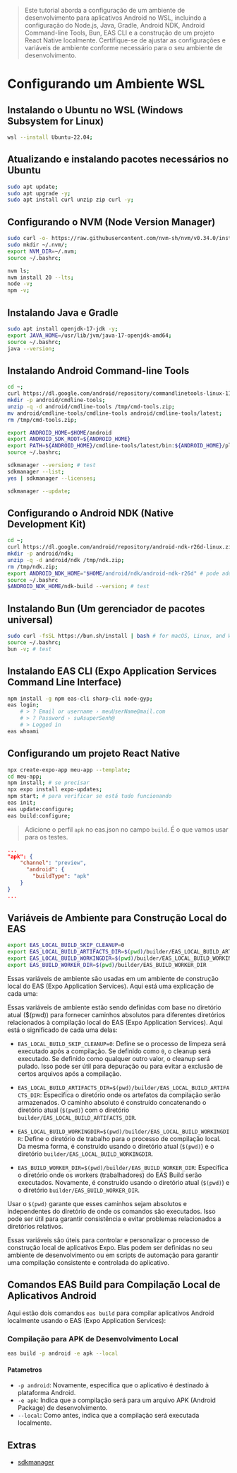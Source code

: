 > Este tutorial aborda a configuração de um ambiente de desenvolvimento para aplicativos Android no WSL, incluindo a configuração do Node.js, Java, Gradle, Android NDK, Android Command-line Tools, Bun, EAS CLI e a construção de um projeto React Native localmente. Certifique-se de ajustar as configurações e variáveis de ambiente conforme necessário para o seu ambiente de desenvolvimento.

# Configurando um Ambiente WSL

## Instalando o Ubuntu no WSL (Windows Subsystem for Linux)
```sh
wsl --install Ubuntu-22.04;
```

## Atualizando e instalando pacotes necessários no Ubuntu
```sh
sudo apt update;
sudo apt upgrade -y;
sudo apt install curl unzip zip curl -y;
```

## Configurando o NVM (Node Version Manager)
```sh
sudo curl -o- https://raw.githubusercontent.com/nvm-sh/nvm/v0.34.0/install.sh | bash;
sudo mkdir ~/.nvm/;
export NVM_DIR=~/.nvm;
source ~/.bashrc;

nvm ls;
nvm install 20 --lts;
node -v;
npm -v;
```

## Instalando Java e Gradle
```sh
sudo apt install openjdk-17-jdk -y;
export JAVA_HOME=/usr/lib/jvm/java-17-openjdk-amd64;
source ~/.bashrc;
java --version;
```



## Instalando Android Command-line Tools
```sh
cd ~;
curl https://dl.google.com/android/repository/commandlinetools-linux-11076708_latest.zip?hl=pt-br -o /tmp/cmd-tools.zip;
mkdir -p android/cmdline-tools;
unzip -q -d android/cmdline-tools /tmp/cmd-tools.zip;
mv android/cmdline-tools/cmdline-tools android/cmdline-tools/latest;
rm /tmp/cmd-tools.zip;

export ANDROID_HOME=$HOME/android
export ANDROID_SDK_ROOT=${ANDROID_HOME}
export PATH=${ANDROID_HOME}/cmdline-tools/latest/bin:${ANDROID_HOME}/platform-tools:${ANDROID_HOME}/tools:${ANDROID_HOME}/tools/bin:${PATH}
source ~/.bashrc;

sdkmanager --version; # test
sdkmanager --list;
yes | sdkmanager --licenses;

sdkmanager --update;
```

## Configurando o Android NDK (Native Development Kit)
```sh
cd ~;
curl https://dl.google.com/android/repository/android-ndk-r26d-linux.zip  -o /tmp/ndk.zip;
mkdir -p android/ndk;
unzip -q -d android/ndk /tmp/ndk.zip;
rm /tmp/ndk.zip;
export ANDROID_NDK_HOME="$HOME/android/ndk/android-ndk-r26d" # pode add no .bashrc > nano ~/.bashrc
source ~/.bashrc
$ANDROID_NDK_HOME/ndk-build --version; # test
```

## Instalando Bun (Um gerenciador de pacotes universal)
```sh
sudo curl -fsSL https://bun.sh/install | bash # for macOS, Linux, and WSL
source ~/.bashrc;
bun -v; # test
```

## Instalando EAS CLI (Expo Application Services Command Line Interface)
```sh
npm install -g npm eas-cli sharp-cli node-gyp;
eas login;
    # > ? Email or username › meuUserName@mail.com
    # > ? Password › suAsuperSenh@
    # > Logged in
eas whoami
```

## Configurando um projeto React Native
```sh
npx create-expo-app meu-app --template;
cd meu-app;
npm install; # se precisar
npx expo install expo-updates;
npm start; # para verificar se está tudo funcionando
eas init;
eas update:configure;
eas build:configure;
```
> Adicione o perfil `apk` no eas.json no campo `build`. É o que vamos usar para os testes.

```json
...
"apk": {
    "channel": "preview",
      "android": {
        "buildType": "apk"
    }
}
...
```

## Variáveis de Ambiente para Construção Local do EAS

```sh
export EAS_LOCAL_BUILD_SKIP_CLEANUP=0
export EAS_LOCAL_BUILD_ARTIFACTS_DIR=$(pwd)/builder/EAS_LOCAL_BUILD_ARTIFACTS_DIR
export EAS_LOCAL_BUILD_WORKINGDIR=$(pwd)/builder/EAS_LOCAL_BUILD_WORKINGDIR
export EAS_BUILD_WORKER_DIR=$(pwd)/builder/EAS_BUILD_WORKER_DIR
```

Essas variáveis de ambiente são usadas em um ambiente de construção local do EAS (Expo Application Services). Aqui está uma explicação de cada uma:

Essas variáveis de ambiente estão sendo definidas com base no diretório atual ($(pwd)) para fornecer caminhos absolutos para diferentes diretórios relacionados à compilação local do EAS (Expo Application Services). Aqui está o significado de cada uma delas:

- `EAS_LOCAL_BUILD_SKIP_CLEANUP=0`: Define se o processo de limpeza será executado após a compilação. Se definido como `0`, o cleanup será executado. Se definido como qualquer outro valor, o cleanup será pulado. Isso pode ser útil para depuração ou para evitar a exclusão de certos arquivos após a compilação.

- `EAS_LOCAL_BUILD_ARTIFACTS_DIR=$(pwd)/builder/EAS_LOCAL_BUILD_ARTIFACTS_DIR`: Especifica o diretório onde os artefatos da compilação serão armazenados. O caminho absoluto é construído concatenando o diretório atual (`$(pwd)`) com o diretório `builder/EAS_LOCAL_BUILD_ARTIFACTS_DIR`.

- `EAS_LOCAL_BUILD_WORKINGDIR=$(pwd)/builder/EAS_LOCAL_BUILD_WORKINGDIR`: Define o diretório de trabalho para o processo de compilação local. Da mesma forma, é construído usando o diretório atual (`$(pwd)`) e o diretório `builder/EAS_LOCAL_BUILD_WORKINGDIR`.

- `EAS_BUILD_WORKER_DIR=$(pwd)/builder/EAS_BUILD_WORKER_DIR`: Especifica o diretório onde os workers (trabalhadores) do EAS Build serão executados. Novamente, é construído usando o diretório atual (`$(pwd)`) e o diretório `builder/EAS_BUILD_WORKER_DIR`.

Usar o `$(pwd)` garante que esses caminhos sejam absolutos e independentes do diretório de onde os comandos são executados. Isso pode ser útil para garantir consistência e evitar problemas relacionados a diretórios relativos.

Essas variáveis são úteis para controlar e personalizar o processo de construção local de aplicativos Expo. Elas podem ser definidas no seu ambiente de desenvolvimento ou em scripts de automação para garantir uma compilação consistente e controlada do aplicativo.



## Comandos EAS Build para Compilação Local de Aplicativos Android

Aqui estão dois comandos `eas build` para compilar aplicativos Android localmente usando o EAS (Expo Application Services):

### Compilação para APK de Desenvolvimento Local

```sh
eas build -p android -e apk --local
```

#### Patametros

- `-p android`: Novamente, especifica que o aplicativo é destinado à plataforma Android.
- `-e apk`: Indica que a compilação será para um arquivo APK (Android Package) de desenvolvimento.
- `--local`: Como antes, indica que a compilação será executada localmente.

## Extras

- [sdkmanager](./sdkmanager.md)
